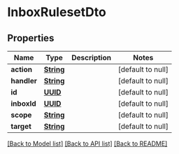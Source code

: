 # InboxRulesetDto
## Properties

Name | Type | Description | Notes
------------ | ------------- | ------------- | -------------
**action** | [**String**](string) |  | [default to null]
**handler** | [**String**](string) |  | [default to null]
**id** | [**UUID**](UUID) |  | [default to null]
**inboxId** | [**UUID**](UUID) |  | [default to null]
**scope** | [**String**](string) |  | [default to null]
**target** | [**String**](string) |  | [default to null]

[[Back to Model list]](../README#documentation-for-models) [[Back to API list]](../README#documentation-for-api-endpoints) [[Back to README]](../README)

